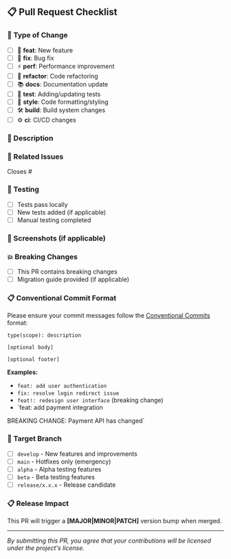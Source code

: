 ## 📋 Pull Request Checklist

### 🎯 Type of Change
- [ ] 🚀 **feat**: New feature
- [ ] 🐛 **fix**: Bug fix
- [ ] ⚡ **perf**: Performance improvement
- [ ] 🔧 **refactor**: Code refactoring
- [ ] 📚 **docs**: Documentation update
- [ ] 🚨 **test**: Adding/updating tests
- [ ] 💎 **style**: Code formatting/styling
- [ ] 🛠 **build**: Build system changes
- [ ] ⚙️ **ci**: CI/CD changes

### 📝 Description
<!-- Provide a clear and concise description of your changes -->

### 🔗 Related Issues
<!-- Link any related issues using #issue-number -->
Closes #

### 🧪 Testing
- [ ] Tests pass locally
- [ ] New tests added (if applicable)
- [ ] Manual testing completed

### 📸 Screenshots (if applicable)
<!-- Add screenshots to show visual changes -->

### 💥 Breaking Changes
- [ ] This PR contains breaking changes
- [ ] Migration guide provided (if applicable)

### 📋 Conventional Commit Format
Please ensure your commit messages follow the [Conventional Commits](https://www.conventionalcommits.org/) format:

```
type(scope): description

[optional body]

[optional footer]
```

**Examples:**
- `feat: add user authentication`
- `fix: resolve login redirect issue`
- `feat!: redesign user interface` (breaking change)
- `feat: add payment integration

BREAKING CHANGE: Payment API has changed`

### 🎯 Target Branch
- [ ] `develop` - New features and improvements
- [ ] `main` - Hotfixes only (emergency)
- [ ] `alpha` - Alpha testing features
- [ ] `beta` - Beta testing features
- [ ] `release/x.x.x` - Release candidate

### 📋 Release Impact
This PR will trigger a **[MAJOR|MINOR|PATCH]** version bump when merged.

---
*By submitting this PR, you agree that your contributions will be licensed under the project's license.*
